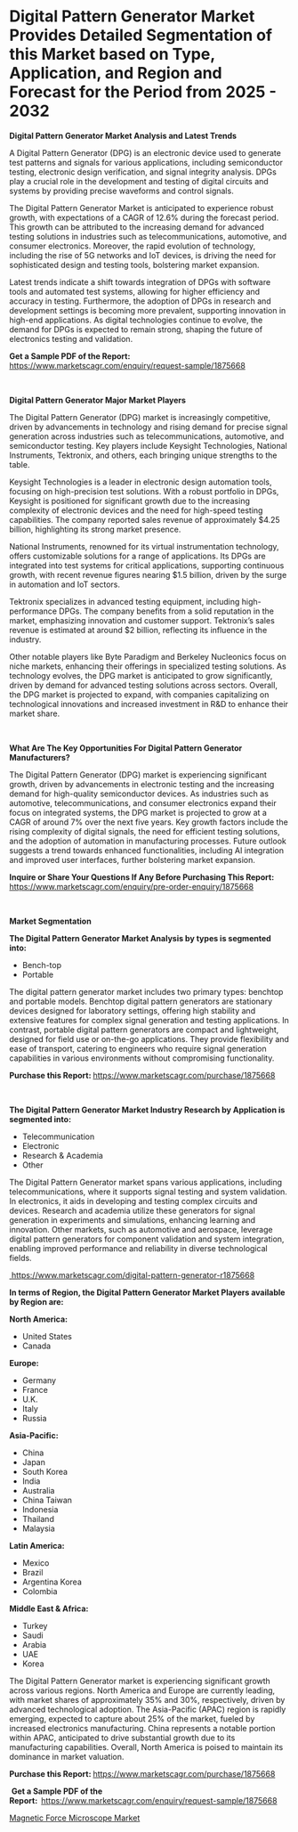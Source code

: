 <p><h1>Digital Pattern Generator Market Provides Detailed Segmentation of this Market based on Type, Application, and Region and Forecast for the Period from 2025 - 2032</h1></p><p><strong>Digital Pattern Generator Market Analysis and Latest Trends</strong></p>
<p><p>A Digital Pattern Generator (DPG) is an electronic device used to generate test patterns and signals for various applications, including semiconductor testing, electronic design verification, and signal integrity analysis. DPGs play a crucial role in the development and testing of digital circuits and systems by providing precise waveforms and control signals.</p><p>The Digital Pattern Generator Market is anticipated to experience robust growth, with expectations of a CAGR of 12.6% during the forecast period. This growth can be attributed to the increasing demand for advanced testing solutions in industries such as telecommunications, automotive, and consumer electronics. Moreover, the rapid evolution of technology, including the rise of 5G networks and IoT devices, is driving the need for sophisticated design and testing tools, bolstering market expansion.</p><p>Latest trends indicate a shift towards integration of DPGs with software tools and automated test systems, allowing for higher efficiency and accuracy in testing. Furthermore, the adoption of DPGs in research and development settings is becoming more prevalent, supporting innovation in high-end applications. As digital technologies continue to evolve, the demand for DPGs is expected to remain strong, shaping the future of electronics testing and validation.</p></p>
<p><strong>Get a Sample PDF of the Report:&nbsp;</strong> <a href="https://www.marketscagr.com/enquiry/request-sample/1875668?utm_campaign=3220&utm_medium=2&utm_source=Github&utm_content=ia&utm_term=10042025&utm_id=digital-pattern-generator">https://www.marketscagr.com/enquiry/request-sample/1875668</a></p>
<p>&nbsp;</p>
<p><strong>Digital Pattern Generator Major Market Players</strong></p>
<p><p>The Digital Pattern Generator (DPG) market is increasingly competitive, driven by advancements in technology and rising demand for precise signal generation across industries such as telecommunications, automotive, and semiconductor testing. Key players include Keysight Technologies, National Instruments, Tektronix, and others, each bringing unique strengths to the table.</p><p>Keysight Technologies is a leader in electronic design automation tools, focusing on high-precision test solutions. With a robust portfolio in DPGs, Keysight is positioned for significant growth due to the increasing complexity of electronic devices and the need for high-speed testing capabilities. The company reported sales revenue of approximately $4.25 billion, highlighting its strong market presence.</p><p>National Instruments, renowned for its virtual instrumentation technology, offers customizable solutions for a range of applications. Its DPGs are integrated into test systems for critical applications, supporting continuous growth, with recent revenue figures nearing $1.5 billion, driven by the surge in automation and IoT sectors.</p><p>Tektronix specializes in advanced testing equipment, including high-performance DPGs. The company benefits from a solid reputation in the market, emphasizing innovation and customer support. Tektronix’s sales revenue is estimated at around $2 billion, reflecting its influence in the industry.</p><p>Other notable players like Byte Paradigm and Berkeley Nucleonics focus on niche markets, enhancing their offerings in specialized testing solutions. As technology evolves, the DPG market is anticipated to grow significantly, driven by demand for advanced testing solutions across sectors. Overall, the DPG market is projected to expand, with companies capitalizing on technological innovations and increased investment in R&D to enhance their market share.</p></p>
<p>&nbsp;</p>
<p><strong>What Are The Key Opportunities For Digital Pattern Generator Manufacturers?</strong></p>
<p><p>The Digital Pattern Generator (DPG) market is experiencing significant growth, driven by advancements in electronic testing and the increasing demand for high-quality semiconductor devices. As industries such as automotive, telecommunications, and consumer electronics expand their focus on integrated systems, the DPG market is projected to grow at a CAGR of around 7% over the next five years. Key growth factors include the rising complexity of digital signals, the need for efficient testing solutions, and the adoption of automation in manufacturing processes. Future outlook suggests a trend towards enhanced functionalities, including AI integration and improved user interfaces, further bolstering market expansion.</p></p>
<p><strong>Inquire or Share Your Questions If Any Before Purchasing This Report:</strong> <a href="https://www.marketscagr.com/enquiry/pre-order-enquiry/1875668?utm_campaign=3220&utm_medium=2&utm_source=Github&utm_content=ia&utm_term=10042025&utm_id=digital-pattern-generator">https://www.marketscagr.com/enquiry/pre-order-enquiry/1875668</a></p>
<p>&nbsp;</p>
<p><strong>Market Segmentation</strong></p>
<p><strong>The Digital Pattern Generator Market Analysis by types is segmented into:</strong></p>
<p><ul><li>Bench-top</li><li>Portable</li></ul></p>
<p><p>The digital pattern generator market includes two primary types: benchtop and portable models. Benchtop digital pattern generators are stationary devices designed for laboratory settings, offering high stability and extensive features for complex signal generation and testing applications. In contrast, portable digital pattern generators are compact and lightweight, designed for field use or on-the-go applications. They provide flexibility and ease of transport, catering to engineers who require signal generation capabilities in various environments without compromising functionality.</p></p>
<p><strong>Purchase this Report:&nbsp;</strong><a href="https://www.marketscagr.com/purchase/1875668?utm_campaign=3220&utm_medium=2&utm_source=Github&utm_content=ia&utm_term=10042025&utm_id=digital-pattern-generator">https://www.marketscagr.com/purchase/1875668</a></p>
<p>&nbsp;</p>
<p><strong>The Digital Pattern Generator Market Industry Research by Application is segmented into:</strong></p>
<p><ul><li>Telecommunication</li><li>Electronic</li><li>Research & Academia</li><li>Other</li></ul></p>
<p><p>The Digital Pattern Generator market spans various applications, including telecommunications, where it supports signal testing and system validation. In electronics, it aids in developing and testing complex circuits and devices. Research and academia utilize these generators for signal generation in experiments and simulations, enhancing learning and innovation. Other markets, such as automotive and aerospace, leverage digital pattern generators for component validation and system integration, enabling improved performance and reliability in diverse technological fields.</p></p>
<p><a href="https://www.marketscagr.com/digital-pattern-generator-r1875668?utm_campaign=3220&utm_medium=2&utm_source=Github&utm_content=ia&utm_term=10042025&utm_id=digital-pattern-generator">&nbsp;https://www.marketscagr.com/digital-pattern-generator-r1875668</a></p>
<p><strong>In terms of Region, the Digital Pattern Generator Market Players available by Region are:</strong></p>
<p>
    <p> <strong> North America: </strong>
        <ul>
            <li>United States</li>
            <li>Canada</li>
        </ul>
        </p> 
    <p> <strong> Europe: </strong>
        <ul>
            <li>Germany</li>
            <li>France</li>
            <li>U.K.</li>
            <li>Italy</li>
            <li>Russia</li>
        </ul>
        </p> 
    <p> <strong> Asia-Pacific: </strong>
        <ul>
            <li>China</li>
            <li>Japan</li>
            <li>South Korea</li>
            <li>India</li>
            <li>Australia</li>
            <li>China Taiwan</li>
            <li>Indonesia</li>
            <li>Thailand</li>
            <li>Malaysia</li>
        </ul>
        </p> 
    <p> <strong> Latin America: </strong>
        <ul>
            <li>Mexico</li>
            <li>Brazil</li>
            <li>Argentina Korea</li>
            <li>Colombia</li>
        </ul>
        </p> 
    <p> <strong> Middle East & Africa: </strong>
        <ul>
            <li>Turkey</li>
            <li>Saudi</li>
            <li>Arabia</li>
            <li>UAE</li>
            <li>Korea</li>
        </ul>
    </p>
    </p>
<p><p>The Digital Pattern Generator market is experiencing significant growth across various regions. North America and Europe are currently leading, with market shares of approximately 35% and 30%, respectively, driven by advanced technological adoption. The Asia-Pacific (APAC) region is rapidly emerging, expected to capture about 25% of the market, fueled by increased electronics manufacturing. China represents a notable portion within APAC, anticipated to drive substantial growth due to its manufacturing capabilities. Overall, North America is poised to maintain its dominance in market valuation.</p></p>
<p><strong>Purchase this Report: </strong><a href="https://www.marketscagr.com/purchase/1875668?utm_campaign=3220&utm_medium=2&utm_source=Github&utm_content=ia&utm_term=10042025&utm_id=digital-pattern-generator">https://www.marketscagr.com/purchase/1875668</a></p>
<p>&nbsp;<strong>Get a Sample PDF of the Report:&nbsp;&nbsp;</strong><a href="https://www.marketscagr.com/enquiry/request-sample/1875668?utm_campaign=3220&utm_medium=2&utm_source=Github&utm_content=ia&utm_term=10042025&utm_id=digital-pattern-generator">https://www.marketscagr.com/enquiry/request-sample/1875668</a></p>
<p><strong></strong></p>
<p><p><a href="https://github.com/huelarnzeba29/Market-Research-Report-List-1/blob/main/magnetic-force-microscope-market.md?utm_campaign=3220&utm_medium=2&utm_source=Github&utm_content=ia&utm_term=10042025&utm_id=digital-pattern-generator">Magnetic Force Microscope Market</a></p></p>